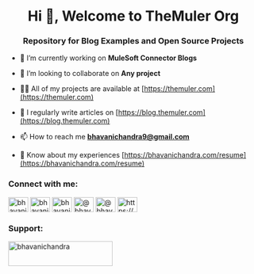 <h1 align="center">Hi 👋, Welcome to TheMuler Org</h1>
<h3 align="center">Repository for Blog Examples and Open Source Projects</h3>

- 🔭 I’m currently working on **MuleSoft Connector Blogs**

- 👯 I’m looking to collaborate on **Any project**

- 👨‍💻 All of my projects are available at [https://themuler.com](https://themuler.com)

- 📝 I regularly write articles on [https://blog.themuler.com](https://blog.themuler.com)

- 📫 How to reach me **bhavanichandra9@gmail.com**

- 📄 Know about my experiences [https://bhavanichandra.com/resume](https://bhavanichandra.com/resume)

<h3 align="left">Connect with me:</h3>
<p align="left">
<a href="https://dev.to/bhavanichandra" target="blank"><img align="center" src="https://raw.githubusercontent.com/rahuldkjain/github-profile-readme-generator/master/src/images/icons/Social/devto.svg" alt="bhavanichandra" height="30" width="40" /></a>
<a href="https://twitter.com/bhavanichandra1" target="blank"><img align="center" src="https://raw.githubusercontent.com/rahuldkjain/github-profile-readme-generator/master/src/images/icons/Social/twitter.svg" alt="bhavanichandra1" height="30" width="40" /></a>
<a href="https://linkedin.com/in/bhavanichandra" target="blank"><img align="center" src="https://raw.githubusercontent.com/rahuldkjain/github-profile-readme-generator/master/src/images/icons/Social/linked-in-alt.svg" alt="bhavanichandra" height="30" width="40" /></a>
<a href="https://hashnode.com/@bhavanichandra" target="blank"><img align="center" src="https://raw.githubusercontent.com/rahuldkjain/github-profile-readme-generator/master/src/images/icons/Social/hashnode.svg" alt="@bhavanichandra" height="30" width="40" /></a>
<a href="https://www.hackerearth.com/@bhavanichandra9" target="blank"><img align="center" src="https://raw.githubusercontent.com/rahuldkjain/github-profile-readme-generator/master/src/images/icons/Social/hackerearth.svg" alt="@bhavanichandra9" height="30" width="40" /></a>
<a href="/https://blog.themuler.com/rss.xml" target="blank"><img align="center" src="https://raw.githubusercontent.com/rahuldkjain/github-profile-readme-generator/master/src/images/icons/Social/rss.svg" alt="https://blog.themuler.com/rss.xml" height="30" width="40" /></a>
</p>

<h3 align="left">Support:</h3>
<p><a href="https://www.buymeacoffee.com/bhavanichandra"> <img align="left" src="https://cdn.buymeacoffee.com/buttons/v2/default-yellow.png" height="50" width="210" alt="bhavanichandra" /></a></p><br><br>
